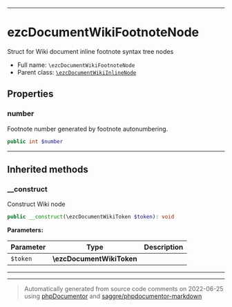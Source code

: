 ***

# ezcDocumentWikiFootnoteNode

Struct for Wiki document inline footnote syntax tree nodes



* Full name: `\ezcDocumentWikiFootnoteNode`
* Parent class: [`\ezcDocumentWikiInlineNode`](./ezcDocumentWikiInlineNode.md)



## Properties


### number

Footnote number generated by footnote autonumbering.

```php
public int $number
```






***



## Inherited methods


### __construct

Construct Wiki node

```php
public __construct(\ezcDocumentWikiToken $token): void
```








**Parameters:**

| Parameter | Type | Description |
|-----------|------|-------------|
| `$token` | **\ezcDocumentWikiToken** |  |




***


***
> Automatically generated from source code comments on 2022-06-25 using [phpDocumentor](http://www.phpdoc.org/) and [saggre/phpdocumentor-markdown](https://github.com/Saggre/phpDocumentor-markdown)
